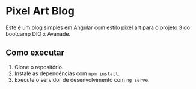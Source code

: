 # Pixel Art Blog

Este é um blog simples em Angular com estilo pixel art para o projeto 3 do bootcamp DIO x Avanade.

## Como executar

1. Clone o repositório.
2. Instale as dependências com `npm install`.
3. Execute o servidor de desenvolvimento com `ng serve`.
